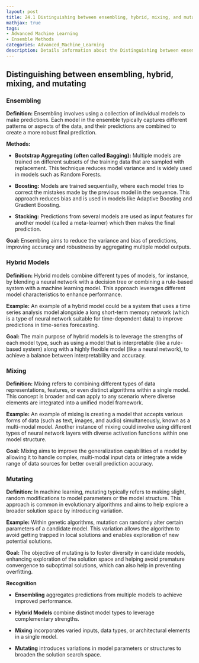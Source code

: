 ```yaml
---
layout: post
title: 24.1 Distinguishing between ensembling, hybrid, mixing, and mutating
mathjax: true
tags:
- Advanced Machine Learning
- Ensemble Methods
categories: Advanced_Machine_Learning
description: Details information about the Distinguishing between ensembling, hybrid, mixing, and mutating
---
```


## Distinguishing between ensembling, hybrid, mixing, and mutating

### Ensembling

**Definition:** Ensembling involves using a collection of individual
models to make predictions. Each model in the ensemble typically
captures different patterns or aspects of the data, and their
predictions are combined to create a more robust final prediction.

**Methods:**

-   **Bootstrap Aggregating (often called Bagging):** Multiple models
    are trained on different subsets of the training data that are
    sampled with replacement. This technique reduces model variance and
    is widely used in models such as Random Forests.

-   **Boosting:** Models are trained sequentially, where each model
    tries to correct the mistakes made by the previous model in the
    sequence. This approach reduces bias and is used in models like
    Adaptive Boosting and Gradient Boosting.

-   **Stacking:** Predictions from several models are used as input
    features for another model (called a meta-learner) which then makes
    the final prediction.

**Goal:** Ensembling aims to reduce the variance and bias of
predictions, improving accuracy and robustness by aggregating multiple
model outputs.

### Hybrid Models

**Definition:** Hybrid models combine different types of models, for
instance, by blending a neural network with a decision tree or combining
a rule-based system with a machine learning model. This approach
leverages different model characteristics to enhance performance.

**Example:** An example of a hybrid model could be a system that uses a
time series analysis model alongside a long short-term memory network
(which is a type of neural network suitable for time-dependent data) to
improve predictions in time-series forecasting.

**Goal:** The main purpose of hybrid models is to leverage the strengths
of each model type, such as using a model that is interpretable (like a
rule-based system) along with a highly flexible model (like a neural
network), to achieve a balance between interpretability and accuracy.

### Mixing

**Definition:** Mixing refers to combining different types of data
representations, features, or even distinct algorithms within a single
model. This concept is broader and can apply to any scenario where
diverse elements are integrated into a unified model framework.

**Example:** An example of mixing is creating a model that accepts
various forms of data (such as text, images, and audio) simultaneously,
known as a multi-modal model. Another instance of mixing could involve
using different types of neural network layers with diverse activation
functions within one model structure.

**Goal:** Mixing aims to improve the generalization capabilities of a
model by allowing it to handle complex, multi-modal input data or
integrate a wide range of data sources for better overall prediction
accuracy.

### Mutating

**Definition:** In machine learning, mutating typically refers to making
slight, random modifications to model parameters or the model structure.
This approach is common in evolutionary algorithms and aims to help
explore a broader solution space by introducing variation.

**Example:** Within genetic algorithms, mutation can randomly alter
certain parameters of a candidate model. This variation allows the
algorithm to avoid getting trapped in local solutions and enables
exploration of new potential solutions.

**Goal:** The objective of mutating is to foster diversity in candidate
models, enhancing exploration of the solution space and helping avoid
premature convergence to suboptimal solutions, which can also help in
preventing overfitting.

**Recognition**

-   **Ensembling** aggregates predictions from multiple models to
    achieve improved performance.

-   **Hybrid Models** combine distinct model types to leverage
    complementary strengths.

-   **Mixing** incorporates varied inputs, data types, or architectural
    elements in a single model.

-   **Mutating** introduces variations in model parameters or structures
    to broaden the solution search space.
